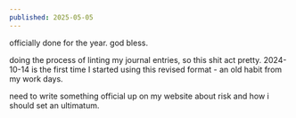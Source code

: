```yaml
---
published: 2025-05-05
---
```


officially done for the year. god bless. 

doing the process of linting my journal entries, so this shit act pretty. 2024-10-14 is the first time I started using this revised format - an old habit from my work days.

need to write something official up on my website about risk and how i should set an ultimatum.